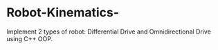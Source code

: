 # Robot-Kinematics-
Implement 2 types of robot: Differential Drive and Omnidirectional Drive using C++ OOP.
